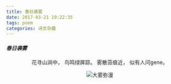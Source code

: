```yaml
---
title: 春日袭雾
date: 2017-03-21 19:22:35
tags: poem
categories: 诗文杂趣
---
```


#### *春日袭雾*

<center>花寻山涧中，
	鸟鸣绿屏踪。
	雾散苔痕近，
	似有人问gene。

![大雾弥漫](https://comery-1258590047.cos.ap-guangzhou.myqcloud.com/20170321/IMG_7504.JPG)